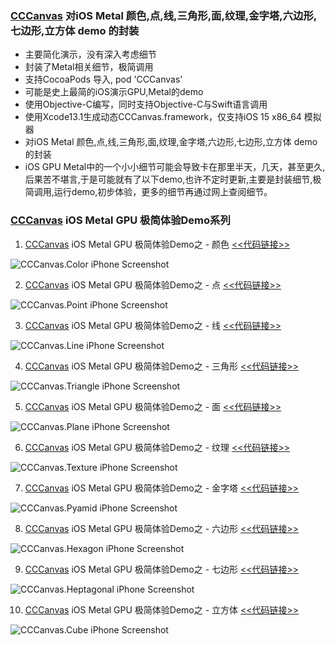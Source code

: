 ### [CCCanvas](https://github.com/ccworld1000/CCCanvas) 对iOS Metal 颜色,点,线,三角形,面,纹理,金字塔,六边形,七边形,立方体 demo 的封装

* 主要简化演示，没有深入考虑细节
* 封装了Metal相关细节，极简调用
* 支持CocoaPods 导入, pod 'CCCanvas'
* 可能是史上最简的iOS演示GPU,Metal的demo
* 使用Objective-C编写，同时支持Objective-C与Swift语言调用
* 使用Xcode13.1生成动态CCCanvas.framework，仅支持iOS 15 x86_64 模拟器
* 对iOS Metal 颜色,点,线,三角形,面,纹理,金字塔,六边形,七边形,立方体 demo 的封装
* iOS GPU Metal中的一个小小细节可能会导致卡在那里半天，几天，甚至更久,后果苦不堪言,于是可能就有了以下demo,也许不定时更新,主要是封装细节,极简调用,运行demo,初步体验，更多的细节再通过网上查阅细节。

### [CCCanvas](https://github.com/ccworld1000/CCCanvas) iOS Metal GPU 极简体验Demo系列

1. [CCCanvas](https://github.com/ccworld1000/CCCanvas) iOS Metal GPU 极简体验Demo之 - 颜色 [<<代码链接>>](https://github.com/ccworld1000/CCCanvas.Color)

![CCCanvas.Color iPhone Screenshot](https://raw.github.com/ccworld1000/CCCanvas.Screenshot/main/CCCanvas.Color.jpg?raw=true)

2. [CCCanvas](https://github.com/ccworld1000/CCCanvas) iOS Metal GPU 极简体验Demo之 - 点 [<<代码链接>>](https://github.com/ccworld1000/CCCanvas.Point)

![CCCanvas.Point iPhone Screenshot](https://raw.github.com/ccworld1000/CCCanvas.Screenshot/main/CCCanvas.Point.jpg?raw=true)

3. [CCCanvas](https://github.com/ccworld1000/CCCanvas) iOS Metal GPU 极简体验Demo之 - 线 [<<代码链接>>](https://github.com/ccworld1000/CCCanvas.Line)

![CCCanvas.Line iPhone Screenshot](https://raw.github.com/ccworld1000/CCCanvas.Screenshot/main/CCCanvas.Line.jpg?raw=true)

4. [CCCanvas](https://github.com/ccworld1000/CCCanvas) iOS Metal GPU 极简体验Demo之 - 三角形 [<<代码链接>>](https://github.com/ccworld1000/CCCanvas.Triangle)

![CCCanvas.Triangle iPhone Screenshot](https://raw.github.com/ccworld1000/CCCanvas.Screenshot/main/CCCanvas.Triangle.jpg?raw=true)

5. [CCCanvas](https://github.com/ccworld1000/CCCanvas) iOS Metal GPU 极简体验Demo之 - 面 [<<代码链接>>](https://github.com/ccworld1000/CCCanvas.Plane)

![CCCanvas.Plane iPhone Screenshot](https://raw.github.com/ccworld1000/CCCanvas.Screenshot/main/CCCanvas.Plane.jpg?raw=true)

6. [CCCanvas](https://github.com/ccworld1000/CCCanvas) iOS Metal GPU 极简体验Demo之 - 纹理 [<<代码链接>>](https://github.com/ccworld1000/CCCanvas.Texture)

![CCCanvas.Texture iPhone Screenshot](https://raw.github.com/ccworld1000/CCCanvas.Screenshot/main/CCCanvas.Texture.jpg?raw=true)

7. [CCCanvas](https://github.com/ccworld1000/CCCanvas) iOS Metal GPU 极简体验Demo之 - 金字塔 [<<代码链接>>](https://github.com/ccworld1000/CCCanvas.Pyamid)

![CCCanvas.Pyamid iPhone Screenshot](https://raw.github.com/ccworld1000/CCCanvas.Screenshot/main/CCCanvas.Pyamid.jpg?raw=true)

8. [CCCanvas](https://github.com/ccworld1000/CCCanvas) iOS Metal GPU 极简体验Demo之 - 六边形 [<<代码链接>>](https://github.com/ccworld1000/CCCanvas.Hexagon)

![CCCanvas.Hexagon iPhone Screenshot](https://raw.github.com/ccworld1000/CCCanvas.Screenshot/main/CCCanvas.Hexagon.jpg?raw=true)

9. [CCCanvas](https://github.com/ccworld1000/CCCanvas) iOS Metal GPU 极简体验Demo之 - 七边形 [<<代码链接>>](https://github.com/ccworld1000/CCCanvas.Heptagonal)

![CCCanvas.Heptagonal iPhone Screenshot](https://raw.github.com/ccworld1000/CCCanvas.Screenshot/main/CCCanvas.Heptagonal.jpg?raw=true)

10. [CCCanvas](https://github.com/ccworld1000/CCCanvas) iOS Metal GPU 极简体验Demo之 - 立方体 [<<代码链接>>](https://github.com/ccworld1000/CCCanvas.Cube)

![CCCanvas.Cube iPhone Screenshot](https://raw.github.com/ccworld1000/CCCanvas.Screenshot/main/CCCanvas.Cube.jpg?raw=true)

